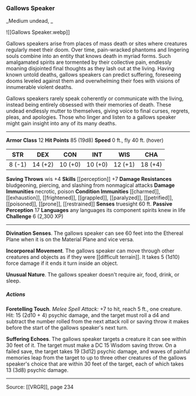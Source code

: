 ### Gallows Speaker
_Medium undead, _

![[Gallows Speaker.webp]]

Gallows speakers arise from places of mass death or sites where creatures regularly meet their doom. Over time, pain-wracked phantoms and lingering souls combine into an entity that knows death in myriad forms. Such amalgamated spirits are tormented by their collective pain, endlessly moaning disjointed final thoughts as they lash out at the living. Having known untold deaths, gallows speakers can predict suffering, foreseeing dooms leveled against them and overwhelming their foes with visions of innumerable violent deaths.

Gallows speakers rarely speak coherently or communicate with the living, instead being entirely obsessed with their memories of death. These undead endlessly mutter to themselves, giving voice to final curses, regrets, pleas, and apologies. Those who linger and listen to a gallows speaker might gain insight into any of its many deaths.




---

**Armor Class** 12
**Hit Points** 85 (19d8)
**Speed** 0 ft., fly 40 ft. (hover)

| STR     | DEX     | CON     | INT     | WIS     | CHA     |
|---------|---------|---------|---------|---------|---------|
| 8 (-1) | 14 (+2) | 10 (+0) | 10 (+0) | 12 (+1) | 18 (+4) |

**Saving Throws** wis +4
**Skills** [[perception]] +7
**Damage Resistances** bludgeoning, piercing, and slashing from nonmagical attacks
**Damage Immunities** necrotic, poison
**Condition Immunities** [[charmed]], [[exhaustion]], [[frightened]], [[grappled]], [[paralyzed]], [[petrified]], [[poisoned]], [[prone]], [[restrained]]
**Senses** truesight 60 ft.
**Passive Perception** 17
**Languages** any languages its component spirits knew in life
**Challenge** 6 (2,300 XP)

---

**Divination Senses**. The gallows speaker can see 60 feet into the Ethereal Plane when it is on the Material Plane and vice versa.

**Incorporeal Movement**. The gallows speaker can move through other creatures and objects as if they were [[difficult terrain]]. It takes 5 (1d10) force damage if it ends it turn inside an object.

**Unusual Nature**. The gallows speaker doesn't require air, food, drink, or sleep.

##### Actions
**Foretelling Touch**. _Melee Spell Attack:_ +7 to hit, reach 5 ft., one creature. Hit: 15 (2d10 + 4) psychic damage, and the target must roll a d4 and subtract the number rolled from the next attack roll or saving throw it makes before the start of the gallows speaker's next turn.

**Suffering Echoes**. The gallows speaker targets a creature it can see within 30 feet of it. The target must make a DC 15 Wisdom saving throw. On a failed save, the target takes 19 (3d12) psychic damage, and waves of painful memories leap from the target to up to three other creatures of the gallows speaker's choice that are within 30 feet of the target, each of which takes 13 (3d8) psychic damage.


---

Source: [[VRGR]], page 234